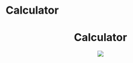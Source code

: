 # Calculator

<h1 align="center">Calculator</h1>

<p align="center">
  <img src="./.github/Calculator.gif" />
</p>